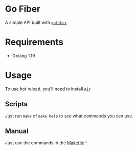 # Go Fiber

A simple API built with [`gofiber`](https://gofiber.io/)

# Requirements

- Golang 1.19

# Usage

To use hot reload, you'll need to install [`Air`](https://github.com/cosmtrek/air)

## Scripts

Just run `make` of `make help` to see what commands you can use.

## Manual

Just use the commands in the [Makefile](./Makefile) !
